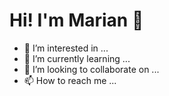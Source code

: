 # Hi! I'm Marian 👋

- 👀 I’m interested in ...
- 🌱 I’m currently learning ...
- 💞️ I’m looking to collaborate on ...
- 📫 How to reach me ...

<!---
mdport/mdport is a ✨ special ✨ repository because its `README.md` (this file) appears on your GitHub profile.
You can click the Preview link to take a look at your changes.
--->
